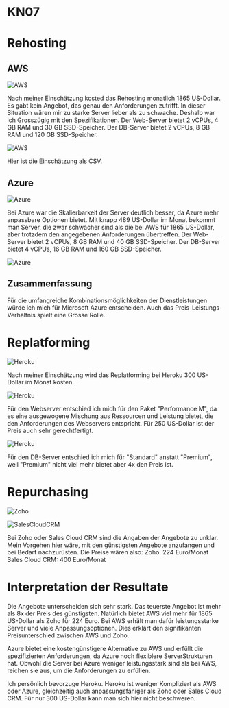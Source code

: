# KN07

# Rehosting

## AWS

![AWS](1AWS2.JPG)

Nach meiner Einschätzung kosted das Rehosting monatlich 1865 US-Dollar. Es gabt kein Angebot, das genau den Anforderungen zutrifft. In dieser Situation wären mir zu starke Server lieber als zu schwache. Deshalb war ich Grosszügig mit den Spezifikationen. Der Web-Server bietet 2 vCPUs, 4 GB RAM und 30 GB SSD-Speicher. Der DB-Server bietet 2 vCPUs, 8 GB RAM und 120 GB SSD-Speicher.

![AWS](1AWS.JPG)

Hier ist die Einschätzung als CSV.

## Azure

![Azure](1Azure1.JPG)

Bei Azure war die Skalierbarkeit der Server deutlich besser, da Azure mehr anpassbare Optionen bietet. Mit knapp 489 US-Dollar im Monat bekommt man Server, die zwar schwächer sind als die bei AWS für 1865 US-Dollar, aber trotzdem den angegebenen Anforderungen übertreffen. Der Web-Server bietet 2 vCPUs, 8 GB RAM und 40 GB SSD-Speicher. Der DB-Server bietet 4 vCPUs, 16 GB RAM und 160 GB SSD-Speicher. 

![Azure](1Azure.JPG)


## Zusammenfassung

Für die umfangreiche Kombinationsmöglichkeiten der Dienstleistungen würde ich mich für Microsoft Azure entscheiden. Auch das Preis-Leistungs-Verhältnis spielt eine Grosse Rolle.

# Replatforming

![Heroku](2Heroku.JPG)

Nach meiner Einschätzung wird das Replatforming bei Heroku 300 US-Dollar im Monat kosten.

![Heroku](2Heroku1.JPG)

Für den Webserver entschied ich mich für den Paket "Performance M", da es eine ausgewogene Mischung aus Ressourcen und Leistung bietet, die den Anforderungen des Webservers entspricht. Für 250 US-Dollar ist der Preis auch sehr gerechtfertigt.

![Heroku](2Heroku2.JPG)

Für den DB-Server entschied ich mich für "Standard" anstatt "Premium", weil "Premium" nicht viel mehr bietet aber 4x den Preis ist. 

# Repurchasing

![Zoho](3Zoho.JPG)

![SalesCloudCRM](3SalesCloudCRM.JPG)

Bei Zoho oder Sales Cloud CRM sind die Angaben der Angebote zu unklar. Mein Vorgehen hier wäre, mit den günstigsten Angebote anzufangen und bei Bedarf nachzurüsten. 
Die Preise wären also:
Zoho: 224 Euro/Monat
Sales Cloud CRM: 400 Euro/Monat

# Interpretation der Resultate

Die Angebote unterscheiden sich sehr stark. Das teuerste Angebot ist mehr als 8x der Preis des günstigsten. Natürlich bietet AWS viel mehr für 1865 US-Dollar als Zoho für 224 Euro. Bei AWS erhält man dafür leistungsstarke Server und viele Anpassungsoptionen. Dies erklärt den signifikanten Preisunterschied zwischen AWS und Zoho.

Azure bietet eine kostengünstigere Alternative zu AWS und erfüllt die spezifizierten Anforderungen, da Azure noch flexiblere ServerStrukturen hat. Obwohl die Server bei Azure weniger leistungsstark sind als bei AWS, reichen sie aus, um die Anforderungen zu erfüllen.

Ich persönlich bevorzuge Heroku. Heroku ist weniger Kompliziert als AWS oder Azure, gleichzeitig auch anpassungsfähiger als Zoho oder Sales Cloud CRM. Für nur 300 US-Dollar kann man sich hier nicht beschweren.
